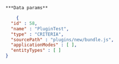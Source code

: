     ***Data params**

```json
    {
  "id" : 58,
  "name" : "PluginTest",
  "type" : "CRITERIA",
  "sourcePath" : "plugins/new/bundle.js",
  "applicationModes" : [ ],
  "entityTypes" : [ ]
}
```

